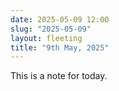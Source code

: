 ```yaml
---
date: 2025-05-09 12:00
slug: "2025-05-09"
layout: fleeting
title: "9th May, 2025"
---
```



This is a note for today.
